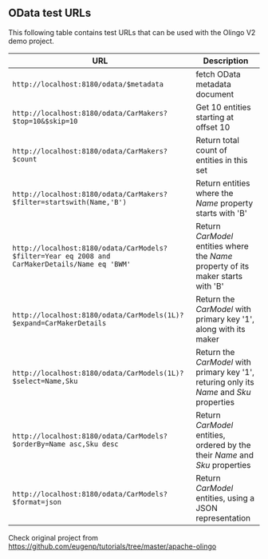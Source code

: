 ##  OData test URLs

This following table contains test URLs that can be used with the Olingo V2 demo project.

| URL                                      | Description                                     |
|------------------------------------------|-------------------------------------------------|
| `http://localhost:8180/odata/$metadata`  | fetch OData metadata document |
| `http://localhost:8180/odata/CarMakers?$top=10&$skip=10` | Get 10 entities starting at offset 10 |
| `http://localhost:8180/odata/CarMakers?$count` | Return total count of entities in this set |
| `http://localhost:8180/odata/CarMakers?$filter=startswith(Name,'B')` | Return entities where the *Name* property starts with 'B' |
| `http://localhost:8180/odata/CarModels?$filter=Year eq 2008 and CarMakerDetails/Name eq 'BWM'` | Return *CarModel* entities where the *Name* property of its maker  starts with 'B' |
| `http://localhost:8180/odata/CarModels(1L)?$expand=CarMakerDetails` | Return the *CarModel* with primary key '1', along with its maker|
| `http://localhost:8180/odata/CarModels(1L)?$select=Name,Sku` | Return the *CarModel* with primary key '1', returing only its *Name* and *Sku* properties |
| `http://localhost:8180/odata/CarModels?$orderBy=Name asc,Sku desc` | Return *CarModel* entities, ordered by the their *Name* and *Sku* properties |
| `http://localhost:8180/odata/CarModels?$format=json` | Return *CarModel* entities, using a JSON representation|


Check original project from https://github.com/eugenp/tutorials/tree/master/apache-olingo




